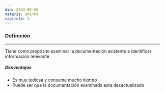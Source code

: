 ```yaml
---
dia: 2023-09-05
materia: aninfo
capitulo: 3
---
```

### Definición
---
Tiene como propósito examinar la documentación existente e identificar información relevante

##### Desventajas
* Es muy tediosa y consume mucho tiempo
* Puede ser que la documentación examinada esta desactualizada